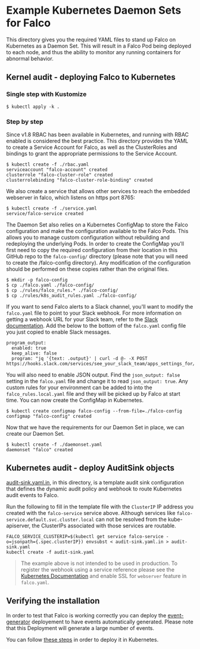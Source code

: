 # Example Kubernetes Daemon Sets for Falco

This directory gives you the required YAML files to stand up Falco on Kubernetes as a Daemon Set. This will result in a Falco Pod being deployed to each node, and thus the ability to monitor any running containers for abnormal behavior.

## Kernel audit - deploying Falco to Kubernetes

### Single step with Kustomize

```
$ kubectl apply -k .
```


### Step by step

Since v1.8 RBAC has been available in Kubernetes, and running with RBAC enabled is considered the best practice. This directory provides the YAML to create a Service Account for Falco, as well as the ClusterRoles and bindings to grant the appropriate permissions to the Service Account.

```
$ kubectl create -f ./rbac.yaml
serviceaccount "falco-account" created
clusterrole "falco-cluster-role" created
clusterrolebinding "falco-cluster-role-binding" created
```

We also create a service that allows other services to reach the embedded webserver in falco, which listens on https port 8765:

```
$ kubectl create -f ./service.yaml
service/falco-service created
```

The Daemon Set also relies on a Kubernetes ConfigMap to store the Falco configuration and make the configuration available to the Falco Pods. This allows you to manage custom configuration without rebuilding and redeploying the underlying Pods. In order to create the ConfigMap you'll first need to copy the required configuration from their location in this GitHub repo to the `falco-config/` directory (please note that you will need to create the /falco-config directory). Any modification of the configuration should be performed on these copies rather than the original files.

```
$ mkdir -p falco-config
$ cp ./falco.yaml ./falco-config/
$ cp ./rules/falco_rules.* ./falco-config/
$ cp ./rules/k8s_audit_rules.yaml ./falco-config/
```

If you want to send Falco alerts to a Slack channel, you'll want to modify the `falco.yaml` file to point to your Slack webhook. For more information on getting a webhook URL for your Slack team, refer to the [Slack documentation](https://api.slack.com/incoming-webhooks). Add the below to the bottom of the `falco.yaml` config file you just copied to enable Slack messages.

```
program_output:
  enabled: true
  keep_alive: false
  program: "jq '{text: .output}' | curl -d @- -X POST https://hooks.slack.com/services/see_your_slack_team/apps_settings_for/a_webhook_url"
```

You will also need to enable JSON output. Find the `json_output: false` setting in the `falco.yaml` file and change it to read `json_output: true`. Any custom rules for your environment can be added to into the `falco_rules.local.yaml` file and they will be picked up by Falco at start time. You can now create the ConfigMap in Kubernetes.

```
$ kubectl create configmap falco-config --from-file=./falco-config
configmap "falco-config" created
```

Now that we have the requirements for our Daemon Set in place, we can create our Daemon Set.

```
$ kubectl create -f ./daemonset.yaml
daemonset "falco" created
```

## Kubernetes audit - deploy AuditSink objects

[audit-sink.yaml.in](./audit-sink.yaml.in), in this directory, is a template audit sink configuration that defines the dynamic audit policy and webhook to route Kubernetes audit events to Falco.

Run the following to fill in the template file with the `ClusterIP` IP address you created with the `falco-service` service above. Although services like `falco-service.default.svc.cluster.local` can not be resolved from the kube-apiserver, the ClusterIPs associated with those services are routable.

```
FALCO_SERVICE_CLUSTERIP=$(kubectl get service falco-service -o=jsonpath={.spec.clusterIP}) envsubst < audit-sink.yaml.in > audit-sink.yaml
kubectl create -f audit-sink.yaml
```

> The example above is not intended to be used in production. To register the webhook using a service reference please see the [Kubernetes Documentation](https://kubernetes.io/docs/tasks/debug-application-cluster/audit/#service-reference) and enable SSL for `webserver` feature in `falco.yaml`.

## Verifying the installation

In order to test that Falco is working correctly you can deploy the [event-generator](https://github.com/falcosecurity/event-generator) deployement to have events automatically generated. Please note that this Deployment will generate a large number of events.

You can follow [these steps](https://github.com/falcosecurity/event-generator#with-kubernetes) in order to deploy it in Kubernetes.
